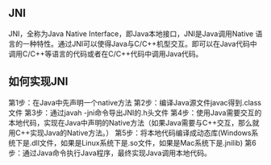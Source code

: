 ## JNI
JNI，全称为Java Native Interface，即Java本地接口，JNI是Java调用Native 语言的一种特性。通过JNI可以使得Java与C/C++机型交互。即可以在Java代码中调用C/C++等语言的代码或者在C/C++代码中调用Java代码。
## 如何实现JNI
第1步：在Java中先声明一个native方法
第2步：编译Java源文件javac得到.class文件
第3步：通过javah -jni命令导出JNI的.h头文件
第4步：使用Java需要交互的本地代码，实现在Java中声明的Native方法（如果Java需要与C++交互，那么就用C++实现Java的Native方法。）
第5步：将本地代码编译成动态库(Windows系统下是.dll文件，如果是Linux系统下是.so文件，如果是Mac系统下是.jnilib)
第6步：通过Java命令执行Java程序，最终实现Java调用本地代码。
